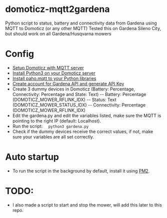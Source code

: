 # domoticz-mqtt2gardena
Python script to status, battery and connectivity data from Gardena using MQTT to Domoticz (or any other MQTT) 
Tested this on Gardena Sileno City, but should work on all Gardena/Husqvarna mowers

# Config
- [Setup Domoticz with MQTT server](https://www.domoticz.com/wiki/MQTT)
- [Install Python3 on your Domoticz server](https://www.domoticz.com/wiki/Using_Python_plugins)
- [Install paho.mqtt to your Python libraries](http://www.steves-internet-guide.com/into-mqtt-python-client/)
- [Create account for Gardena API and generate API Key](https://developer.husqvarnagroup.cloud/)
- Create 3 dummy devices in Domoticz (Battery: Percentage, Connectivity: Percentage and State: Text)
-- Battery: Percentage (DOMOTICZ_MOWER_RFLINK_IDX)
-- Status: Text (DOMOTICZ_MOWER_STATUS_IDX)
-- Connectivity: Percentage (DOMOTICZ_MOWER_RFLINK_IDX)
- Edit the gardena.py and edit the variables listed, make sure the MQTT is pointing to the right IP (default: Localhost). 
- Run the script: ```  python3 gardena.py```
- Check if the dummy devices receive the correct values, if not, make sure your variables are all set correctly. 

# Auto startup
- To run the script in the background by default, install it using [PM2](https://pm2.keymetrics.io/).

# TODO:
- I also made a script to start and stop the mower, will add this later to this repo.
